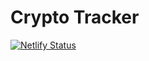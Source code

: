 # Crypto Tracker
[![Netlify Status](https://api.netlify.com/api/v1/badges/f8fd8d1c-2ba0-4cf6-a0ea-fcffa9989d76/deploy-status?branch=master)](https://app.netlify.com/sites/cryptotrackerbc/deploys)
